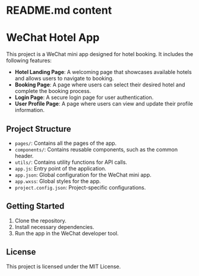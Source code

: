 # README.md content
# WeChat Hotel App

This project is a WeChat mini app designed for hotel booking. It includes the following features:

- **Hotel Landing Page**: A welcoming page that showcases available hotels and allows users to navigate to booking.
- **Booking Page**: A page where users can select their desired hotel and complete the booking process.
- **Login Page**: A secure login page for user authentication.
- **User Profile Page**: A page where users can view and update their profile information.

## Project Structure

- `pages/`: Contains all the pages of the app.
- `components/`: Contains reusable components, such as the common header.
- `utils/`: Contains utility functions for API calls.
- `app.js`: Entry point of the application.
- `app.json`: Global configuration for the WeChat mini app.
- `app.wxss`: Global styles for the app.
- `project.config.json`: Project-specific configurations.

## Getting Started

1. Clone the repository.
2. Install necessary dependencies.
3. Run the app in the WeChat developer tool.

## License

This project is licensed under the MIT License.